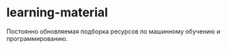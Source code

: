 # learning-material
Постоянно обновляемая подборка ресурсов по машинному обучению и программированию.
